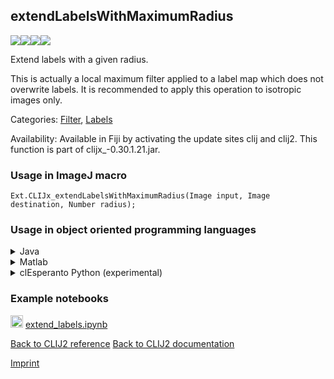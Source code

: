 ## extendLabelsWithMaximumRadius
<img src="images/mini_empty_logo.png"/><img src="images/mini_empty_logo.png"/><img src="images/mini_clijx_logo.png"/><img src="images/mini_cle_logo.png"/>

Extend labels with a given radius.

This is actually a local maximum filter applied to a label map which does not overwrite labels.
It is recommended to apply this operation to isotropic images only.

Categories: [Filter](https://clij.github.io/clij2-docs/reference__filter), [Labels](https://clij.github.io/clij2-docs/reference__label)

Availability: Available in Fiji by activating the update sites clij and clij2.
This function is part of clijx_-0.30.1.21.jar.

### Usage in ImageJ macro
```
Ext.CLIJx_extendLabelsWithMaximumRadius(Image input, Image destination, Number radius);
```


### Usage in object oriented programming languages



<details>

<summary>
Java
</summary>
<pre class="highlight">// init CLIJ and GPU
import net.haesleinhuepf.clijx.CLIJx;
import net.haesleinhuepf.clij.clearcl.ClearCLBuffer;
CLIJx clijx = CLIJx.getInstance();

// get input parameters
ClearCLBuffer input = clijx.push(inputImagePlus);
destination = clijx.create(input);
int radius = 10;
</pre>

<pre class="highlight">
// Execute operation on GPU
clijx.extendLabelsWithMaximumRadius(input, destination, radius);
</pre>

<pre class="highlight">
// show result
destinationImagePlus = clijx.pull(destination);
destinationImagePlus.show();

// cleanup memory on GPU
clijx.release(input);
clijx.release(destination);
</pre>

</details>



<details>

<summary>
Matlab
</summary>
<pre class="highlight">% init CLIJ and GPU
clijx = init_clatlabx();

% get input parameters
input = clijx.pushMat(input_matrix);
destination = clijx.create(input);
radius = 10;
</pre>

<pre class="highlight">
% Execute operation on GPU
clijx.extendLabelsWithMaximumRadius(input, destination, radius);
</pre>

<pre class="highlight">
% show result
destination = clijx.pullMat(destination)

% cleanup memory on GPU
clijx.release(input);
clijx.release(destination);
</pre>

</details>



<details>

<summary>
clEsperanto Python (experimental)
</summary>
<pre class="highlight">import pyclesperanto_prototype as cle

cle.extend_labels_with_maximum_radius(input, destination, radius)

</pre>



</details>





### Example notebooks
<a href="https://github.com/clEsperanto/pyclesperanto_prototype/tree/master/benchmarks/extend_labels.ipynb"><img src="images/language_python.png" height="20"/></a> [extend_labels.ipynb](https://github.com/clEsperanto/pyclesperanto_prototype/tree/master/benchmarks/extend_labels.ipynb)  


[Back to CLIJ2 reference](https://clij.github.io/clij2-docs/reference)
[Back to CLIJ2 documentation](https://clij.github.io/clij2-docs)

[Imprint](https://clij.github.io/imprint)
